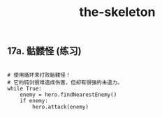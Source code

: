 ﻿---
layout: default
title: the-skeleton
---
## 17a. 骷髅怪 (练习)
```

# 使用循环来打败骷髅怪！
# 它的钝剑很难造成伤害，但却有很强的击退力。
while True:
    enemy = hero.findNearestEnemy()
    if enemy:
        hero.attack(enemy)

```
